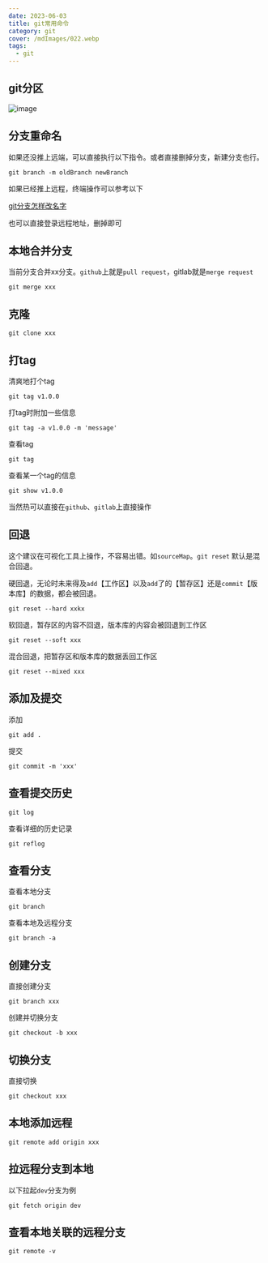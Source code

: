 ```yaml
---
date: 2023-06-03
title: git常用命令
category: git
cover: /mdImages/022.webp
tags:
  - git
---
```


## git分区

![image](https://p3-juejin.byteimg.com/tos-cn-i-k3u1fbpfcp/deafd97cd4b44f2093f690e61f3175a8~tplv-k3u1fbpfcp-zoom-1.image)

## 分支重命名
如果还没推上远端，可以直接执行以下指令。或者直接删掉分支，新建分支也行。
~~~
git branch -m oldBranch newBranch
~~~

如果已经推上远程，终端操作可以参考以下

[git分支怎样改名字](https://www.php.cn/tool/git/487573.html)

也可以直接登录远程地址，删掉即可

## 本地合并分支

当前分支合并xx分支。`github`上就是`pull request`，gitlab就是`merge request`

~~~
git merge xxx
~~~

## 克隆

~~~
git clone xxx
~~~

## 打tag

清爽地打个tag

~~~
git tag v1.0.0
~~~

打tag时附加一些信息

~~~
git tag -a v1.0.0 -m 'message'
~~~

查看tag

~~~
git tag
~~~

查看某一个tag的信息

~~~
git show v1.0.0
~~~

当然热可以直接在`github`、`gitlab`上直接操作

## 回退

这个建议在可视化工具上操作，不容易出错。如`sourceMap`。`git reset` 默认是混合回退。

硬回退，无论时未来得及`add`【工作区】以及`add`了的【暂存区】还是`commit`【版本库】的数据，都会被回退。

~~~
git reset --hard xxkx
~~~

软回退，暂存区的内容不回退，版本库的内容会被回退到工作区

~~~
git reset --soft xxx
~~~

混合回退，把暂存区和版本库的数据丢回工作区

~~~
git reset --mixed xxx
~~~

## 添加及提交

添加
~~~
git add .
~~~

提交
~~~
git commit -m 'xxx'
~~~

## 查看提交历史

~~~
git log
~~~

查看详细的历史记录

~~~
git reflog
~~~

## 查看分支

查看本地分支
~~~
git branch
~~~

查看本地及远程分支
~~~
git branch -a
~~~

## 创建分支

直接创建分支
~~~
git branch xxx
~~~

创建并切换分支
~~~
git checkout -b xxx
~~~

## 切换分支

直接切换

~~~
git checkout xxx
~~~

## 本地添加远程

~~~
git remote add origin xxx
~~~

## 拉远程分支到本地

以下拉起`dev`分支为例

~~~
git fetch origin dev
~~~

## 查看本地关联的远程分支

~~~
git remote -v
~~~
